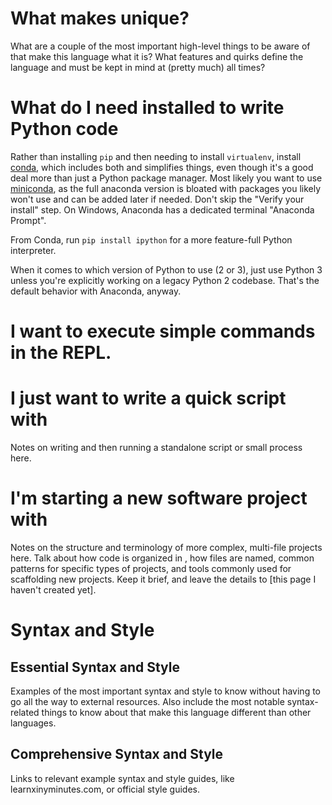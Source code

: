 # What makes <language> unique?

What are a couple of the most important high-level things to be aware of that make this language what it is? What features and quirks define the language and must be kept in mind at (pretty much) all times?

# What do I need installed to write Python code

Rather than installing `pip` and then needing to install `virtualenv`, install [conda](https://anaconda.org/anaconda/conda), which includes both and simplifies things, even though it's a good deal more than just a Python package manager. Most likely you want to use [miniconda](https://docs.anaconda.com/miniconda/install/), as the full anaconda version is bloated with packages you likely won't use and can be added later if needed. Don't skip the "Verify your install" step. On Windows, Anaconda has a dedicated terminal "Anaconda Prompt".

From Conda, run `pip install ipython` for a more feature-full Python interpreter.

When it comes to which version of Python to use (2 or 3), just use Python 3 unless you're explicitly working on a legacy Python 2 codebase. That's the default behavior with Anaconda, anyway.

# I want to execute simple commands in the REPL. 

# I just want to write a quick script with <language>

Notes on writing and then running a standalone script or small process here.

# I'm starting a new software project with <language>

Notes on the structure and terminology of more complex, multi-file projects here. Talk about how code is organized in <language>, how files are named, common patterns for specific types of projects, and tools commonly used for scaffolding new projects. Keep it brief, and leave the details to [this page I haven't created yet].

# Syntax and Style

## Essential Syntax and Style

Examples of the most important syntax and style to know without having to go all the way to external resources.
Also include the most notable syntax-related things to know about that make this language different than other languages.

## Comprehensive Syntax and Style

Links to relevant example syntax and style guides, like learnxinyminutes.com, or official style guides.